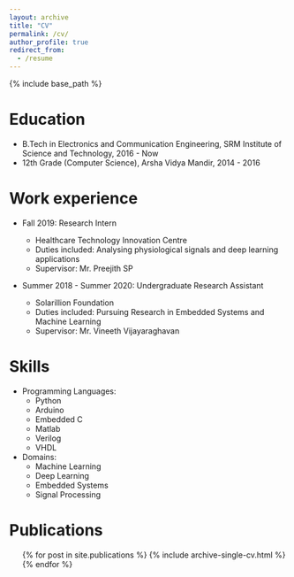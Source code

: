 ```yaml
---
layout: archive
title: "CV"
permalink: /cv/
author_profile: true
redirect_from:
  - /resume
---
```


{% include base_path %}

Education
======
* B.Tech in Electronics and Communication Engineering, SRM Institute of Science and Technology, 2016 - Now
* 12th Grade (Computer Science), Arsha Vidya Mandir, 2014 - 2016

Work experience
======
* Fall 2019: Research Intern
  * Healthcare Technology Innovation Centre  
  * Duties included: Analysing physiological signals and deep learning applications
  * Supervisor: Mr. Preejith SP

* Summer 2018 - Summer 2020: Undergraduate Research Assistant
  * Solarillion Foundation
  * Duties included: Pursuing Research in Embedded Systems and Machine Learning
  * Supervisor: Mr. Vineeth Vijayaraghavan


  
Skills
======
* Programming Languages:
  * Python
  * Arduino
  * Embedded C
  * Matlab
  * Verilog
  * VHDL 
* Domains:
  * Machine Learning
  * Deep Learning
  * Embedded Systems   
  * Signal Processing

Publications
======
  <ul>{% for post in site.publications %}
    {% include archive-single-cv.html %}
  {% endfor %}</ul>
  